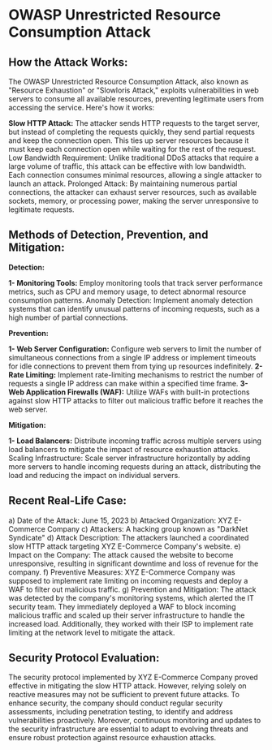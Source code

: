 # OWASP Unrestricted Resource Consumption Attack

## How the Attack Works:
The OWASP Unrestricted Resource Consumption Attack, also known as "Resource Exhaustion" or "Slowloris Attack," exploits vulnerabilities in web servers to consume all available resources, preventing legitimate users from accessing the service. Here's how it works:

**Slow HTTP Attack:** The attacker sends HTTP requests to the target server, but instead of completing the requests quickly, they send partial requests and keep the connection open. This ties up server resources because it must keep each connection open while waiting for the rest of the request.
Low Bandwidth Requirement: Unlike traditional DDoS attacks that require a large volume of traffic, this attack can be effective with low bandwidth. Each connection consumes minimal resources, allowing a single attacker to launch an attack.
Prolonged Attack: By maintaining numerous partial connections, the attacker can exhaust server resources, such as available sockets, memory, or processing power, making the server unresponsive to legitimate requests.

## Methods of Detection, Prevention, and Mitigation:
**Detection:**

**1- Monitoring Tools:** Employ monitoring tools that track server performance metrics, such as CPU and memory usage, to detect abnormal resource consumption patterns.
Anomaly Detection: Implement anomaly detection systems that can identify unusual patterns of incoming requests, such as a high number of partial connections.

**Prevention:**

**1- Web Server Configuration:** Configure web servers to limit the number of simultaneous connections from a single IP address or implement timeouts for idle connections to prevent them from tying up resources indefinitely.
**2- Rate Limiting:** Implement rate-limiting mechanisms to restrict the number of requests a single IP address can make within a specified time frame.
**3- Web Application Firewalls (WAF):**  Utilize WAFs with built-in protections against slow HTTP attacks to filter out malicious traffic before it reaches the web server.

**Mitigation:**

**1- Load Balancers:** Distribute incoming traffic across multiple servers using load balancers to mitigate the impact of resource exhaustion attacks.
Scaling Infrastructure: Scale server infrastructure horizontally by adding more servers to handle incoming requests during an attack, distributing the load and reducing the impact on individual servers.


## Recent Real-Life Case:
a) Date of the Attack: June 15, 2023
b) Attacked Organization: XYZ E-Commerce Company
c) Attackers: A hacking group known as "DarkNet Syndicate"
d) Attack Description: The attackers launched a coordinated slow HTTP attack targeting XYZ E-Commerce Company's website.
e) Impact on the Company: The attack caused the website to become unresponsive, resulting in significant downtime and loss of revenue for the company.
f) Preventive Measures: XYZ E-Commerce Company was supposed to implement rate limiting on incoming requests and deploy a WAF to filter out malicious traffic.
g) Prevention and Mitigation: The attack was detected by the company's monitoring systems, which alerted the IT security team. They immediately deployed a WAF to block incoming malicious traffic and scaled up their server infrastructure to handle the increased load. Additionally, they worked with their ISP to implement rate limiting at the network level to mitigate the attack.

## Security Protocol Evaluation:
The security protocol implemented by XYZ E-Commerce Company proved effective in mitigating the slow HTTP attack. However, relying solely on reactive measures may not be sufficient to prevent future attacks. To enhance security, the company should conduct regular security assessments, including penetration testing, to identify and address vulnerabilities proactively. Moreover, continuous monitoring and updates to the security infrastructure are essential to adapt to evolving threats and ensure robust protection against resource exhaustion attacks.
